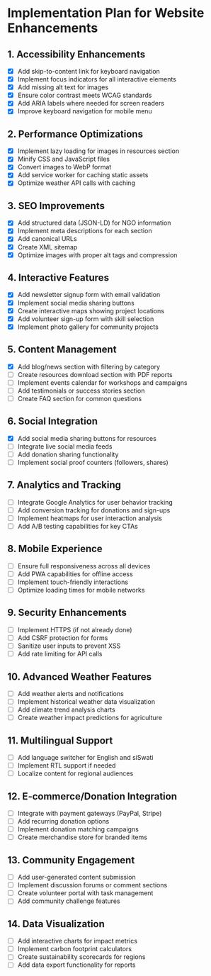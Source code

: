 # Implementation Plan for Website Enhancements

## 1. Accessibility Enhancements
- [x] Add skip-to-content link for keyboard navigation
- [x] Implement focus indicators for all interactive elements
- [x] Add missing alt text for images
- [x] Ensure color contrast meets WCAG standards
- [x] Add ARIA labels where needed for screen readers
- [x] Improve keyboard navigation for mobile menu

## 2. Performance Optimizations
- [x] Implement lazy loading for images in resources section
- [x] Minify CSS and JavaScript files
- [x] Convert images to WebP format
- [x] Add service worker for caching static assets
- [x] Optimize weather API calls with caching

## 3. SEO Improvements
- [x] Add structured data (JSON-LD) for NGO information
- [x] Implement meta descriptions for each section
- [x] Add canonical URLs
- [x] Create XML sitemap
- [x] Optimize images with proper alt tags and compression

## 4. Interactive Features
- [x] Add newsletter signup form with email validation
- [x] Implement social media sharing buttons
- [x] Create interactive maps showing project locations
- [x] Add volunteer sign-up form with skill selection
- [x] Implement photo gallery for community projects

## 5. Content Management
- [x] Add blog/news section with filtering by category
- [ ] Create resources download section with PDF reports
- [ ] Implement events calendar for workshops and campaigns
- [ ] Add testimonials or success stories section
- [ ] Create FAQ section for common questions

## 6. Social Integration
- [x] Add social media sharing buttons for resources
- [ ] Integrate live social media feeds
- [ ] Add donation sharing functionality
- [ ] Implement social proof counters (followers, shares)

## 7. Analytics and Tracking
- [ ] Integrate Google Analytics for user behavior tracking
- [ ] Add conversion tracking for donations and sign-ups
- [ ] Implement heatmaps for user interaction analysis
- [ ] Add A/B testing capabilities for key CTAs

## 8. Mobile Experience
- [ ] Ensure full responsiveness across all devices
- [ ] Add PWA capabilities for offline access
- [ ] Implement touch-friendly interactions
- [ ] Optimize loading times for mobile networks

## 9. Security Enhancements
- [ ] Implement HTTPS (if not already done)
- [ ] Add CSRF protection for forms
- [ ] Sanitize user inputs to prevent XSS
- [ ] Add rate limiting for API calls

## 10. Advanced Weather Features
- [ ] Add weather alerts and notifications
- [ ] Implement historical weather data visualization
- [ ] Add climate trend analysis charts
- [ ] Create weather impact predictions for agriculture

## 11. Multilingual Support
- [ ] Add language switcher for English and siSwati
- [ ] Implement RTL support if needed
- [ ] Localize content for regional audiences

## 12. E-commerce/Donation Integration
- [ ] Integrate with payment gateways (PayPal, Stripe)
- [ ] Add recurring donation options
- [ ] Implement donation matching campaigns
- [ ] Create merchandise store for branded items

## 13. Community Engagement
- [ ] Add user-generated content submission
- [ ] Implement discussion forums or comment sections
- [ ] Create volunteer portal with task management
- [ ] Add community challenge features

## 14. Data Visualization
- [ ] Add interactive charts for impact metrics
- [ ] Implement carbon footprint calculators
- [ ] Create sustainability scorecards for regions
- [ ] Add data export functionality for reports

